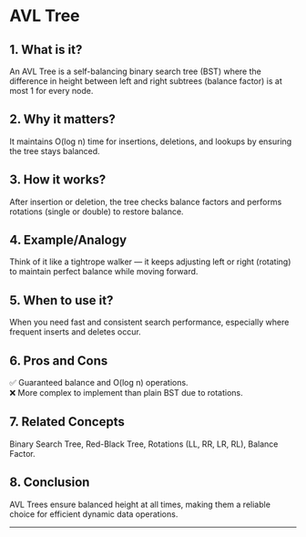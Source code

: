 # AVL Tree

## 1. What is it?  
An AVL Tree is a self-balancing binary search tree (BST) where the difference in height between left and right subtrees (balance factor) is at most 1 for every node.

## 2. Why it matters?  
It maintains O(log n) time for insertions, deletions, and lookups by ensuring the tree stays balanced.

## 3. How it works?  
After insertion or deletion, the tree checks balance factors and performs rotations (single or double) to restore balance.

## 4. Example/Analogy  
Think of it like a tightrope walker — it keeps adjusting left or right (rotating) to maintain perfect balance while moving forward.

## 5. When to use it?  
When you need fast and consistent search performance, especially where frequent inserts and deletes occur.

## 6. Pros and Cons  
✅ Guaranteed balance and O(log n) operations.  
❌ More complex to implement than plain BST due to rotations.

## 7. Related Concepts  
Binary Search Tree, Red-Black Tree, Rotations (LL, RR, LR, RL), Balance Factor.

## 8. Conclusion  
AVL Trees ensure balanced height at all times, making them a reliable choice for efficient dynamic data operations.

---
